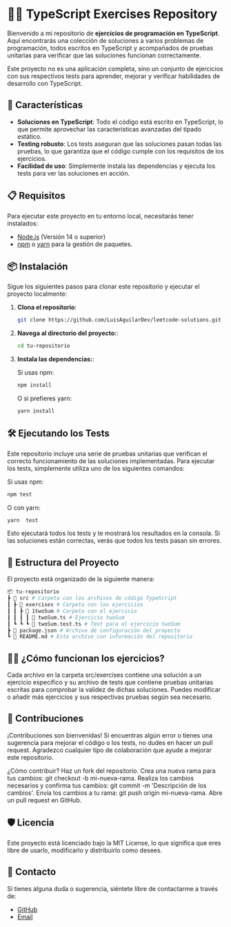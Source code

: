 # 🧑‍💻 TypeScript Exercises Repository

Bienvenido a mi repositorio de **ejercicios de programación en TypeScript**. Aquí encontrarás una colección de soluciones a varios problemas de programación, todos escritos en TypeScript y acompañados de pruebas unitarias para verificar que las soluciones funcionan correctamente.

Este proyecto no es una aplicación completa, sino un conjunto de ejercicios con sus respectivos tests para aprender, mejorar y verificar habilidades de desarrollo con TypeScript.

## 🚀 Características

- **Soluciones en TypeScript**: Todo el código está escrito en TypeScript, lo que permite aprovechar las características avanzadas del tipado estático.
- **Testing robusto**: Los tests aseguran que las soluciones pasan todas las pruebas, lo que garantiza que el código cumple con los requisitos de los ejercicios.
- **Facilidad de uso**: Simplemente instala las dependencias y ejecuta los tests para ver las soluciones en acción.

## 📋 Requisitos

Para ejecutar este proyecto en tu entorno local, necesitarás tener instalados:

- [Node.js](https://nodejs.org/) (Versión 14 o superior)
- [npm](https://www.npmjs.com/) o [yarn](https://yarnpkg.com/) para la gestión de paquetes.

## 📦 Instalación

Sigue los siguientes pasos para clonar este repositorio y ejecutar el proyecto localmente:

1. **Clona el repositorio**:

   ```bash
   git clone https://github.com/LuisAguilarDev/leetcode-solutions.git
   ```

2. **Navega al directorio del proyecto:**:

   ```bash
   cd tu-repositorio
   ```

3. **Instala las dependencias:**:

   Si usas npm:

   ```bash
   npm install
   ```

   O si prefieres yarn:

   ```bash
   yarn install
   ```

## 🛠️ Ejecutando los Tests

Este repositorio incluye una serie de pruebas unitarias que verifican el correcto funcionamiento de las soluciones implementadas. Para ejecutar los tests, simplemente utiliza uno de los siguientes comandos:

Si usas npm:

```bash
npm test
```

O con yarn:

```bash
yarn  test
```

Esto ejecutará todos los tests y te mostrará los resultados en la consola. Si las soluciones están correctas, verás que todos los tests pasan sin errores.

## 🧪 Estructura del Proyecto

El proyecto está organizado de la siguiente manera:

```bash
📦 tu-repositorio
┣ 📂 src # Carpeta con los archivos de código TypeScript
┃ ┣ 📂 exercises # Carpeta con los ejercicios
┃ ┃ ┣ 📂 1twoSum # Carpeta con el ejercicio
┃ ┃ ┃ ┃ 📜 twoSum.ts # Ejercicio twoSum
┃ ┗ ┗ ┗ 📜 twoSum.test.ts # Test para el ejercicio twoSum
┣ 📜 package.json # Archivo de configuración del proyecto
┗ 📜 README.md # Este archivo con información del repositorio
```

## 🧑‍🏫 ¿Cómo funcionan los ejercicios?

Cada archivo en la carpeta src/exercises contiene una solución a un ejercicio específico y su archivo de tests que contiene pruebas unitarias escritas para comprobar la validez de dichas soluciones. Puedes modificar o añadir más ejercicios y sus respectivas pruebas según sea necesario.

## 🤝 Contribuciones

¡Contribuciones son bienvenidas! Si encuentras algún error o tienes una sugerencia para mejorar el código o los tests, no dudes en hacer un pull request. Agradezco cualquier tipo de colaboración que ayude a mejorar este repositorio.

¿Cómo contribuir?
Haz un fork del repositorio.
Crea una nueva rama para tus cambios: git checkout -b mi-nueva-rama.
Realiza los cambios necesarios y confirma tus cambios: git commit -m 'Descripción de los cambios'.
Envía los cambios a tu rama: git push origin mi-nueva-rama.
Abre un pull request en GitHub.

## 🛡️ Licencia

Este proyecto está licenciado bajo la MIT License, lo que significa que eres libre de usarlo, modificarlo y distribuirlo como desees.

## 💬 Contacto

Si tienes alguna duda o sugerencia, siéntete libre de contactarme a través de:

- [GitHub](https://github.com/LuisAguilarDev)
- [Email](mailto:luisgerardo900@gmail.com)
